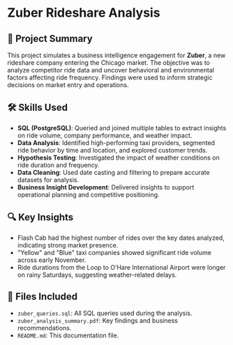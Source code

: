 # Zuber Rideshare Analysis

## 📌 Project Summary

This project simulates a business intelligence engagement for **Zuber**, a new rideshare company entering the Chicago market. The objective was to analyze competitor ride data and uncover behavioral and environmental factors affecting ride frequency. Findings were used to inform strategic decisions on market entry and operations.

## 🛠️ Skills Used

* **SQL (PostgreSQL)**: Queried and joined multiple tables to extract insights on ride volume, company performance, and weather impact.
* **Data Analysis**: Identified high-performing taxi providers, segmented ride behavior by time and location, and explored customer trends.
* **Hypothesis Testing**: Investigated the impact of weather conditions on ride duration and frequency.
* **Data Cleaning**: Used date casting and filtering to prepare accurate datasets for analysis.
* **Business Insight Development**: Delivered insights to support operational planning and competitive positioning.

## 🔍 Key Insights

* Flash Cab had the highest number of rides over the key dates analyzed, indicating strong market presence.
* "Yellow" and "Blue" taxi companies showed significant ride volume across early November.
* Ride durations from the Loop to O’Hare International Airport were longer on rainy Saturdays, suggesting weather-related delays.

## 📂 Files Included

* `zuber_queries.sql`: All SQL queries used during the analysis.
* `zuber_analysis_summary.pdf`: Key findings and business recommendations.
* `README.md`: This documentation file.
